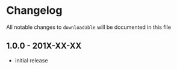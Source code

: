 # Changelog

All notable changes to `downloadable` will be documented in this file

## 1.0.0 - 201X-XX-XX

- initial release
